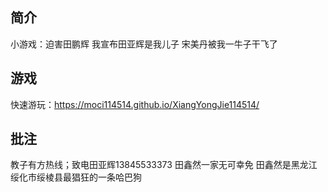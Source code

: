 ## 简介
小游戏：迫害田鹏辉
我宣布田亚辉是我儿子
宋美丹被我一牛子干飞了
## 游戏
快速游玩：https://moci114514.github.io/XiangYongJie114514/
## 批注
教子有方热线；致电田亚辉13845533373
田鑫然一家无可幸免
田鑫然是黑龙江绥化市绥棱县最猖狂的一条哈巴狗
